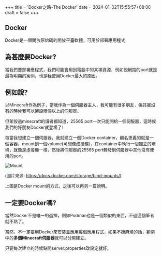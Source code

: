 +++
title = 'Docker之路-The Docker'
date = 2024-01-02T15:55:57+08:00
draft = false
+++

## Docker

Docker是一個開放原始碼的開放平臺軟體，可用於部署應用程式

## 為甚麼要Docker?

當我們要部署應程式，我們可能會用到電腦中的某項資源，例如說網路的port就是最為明顯的案例，也是我使用Docker最大的原因。

## 例如說?

以Minecraft作為例子，當我作為一個伺服器主人，我可能有很多朋友，~~但其實沒有~~的時候我可以架設兩個以上的伺服器。

但架設過minecraft的讀者都知道，25565 port一次只能開給一個伺服器，這時候我們的好朋友Docker就登場了!

每當我想建立一個伺服器，我就建立一個Docker container，顧名思義的就是一個容器，mount到一個volume(可想像成硬碟)，在container中執行一個獨立的環境，就像是虛擬機一樣，然後將伺服器的25565 port轉發到伺服器中其他沒有使用的port。

![Mount](https://docs.docker.com/storage/images/types-of-mounts-bind.webp?w=450&h=300)

(圖片來源: https://docs.docker.com/storage/bind-mounts/)

上圖是Docker mount的方式，之後可以再另一篇說明。

## 一定要Docker嗎?

當然Docker不是唯一的選擇，例如Podman也是一個類似的東西，不過這個筆者就不熟了。

當然，不一定要用Docker來安裝並應用每個應用程式，如果不嫌麻煩的話，範例中的**多個Minecraft伺服器**就可以分開建立。

只要每次建立的時候點開server.properties改設定就好。
